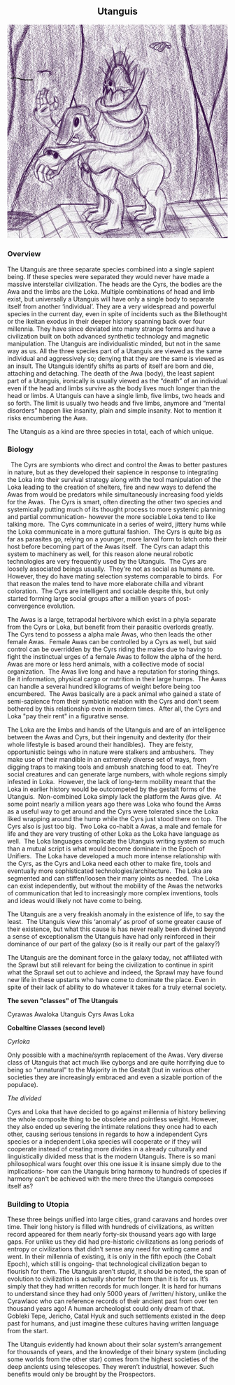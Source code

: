 

<h2 align="center">Utanguis
</h2>
<p align="center">
<img src="https://github.com/Insculpo/Sandbox_Galaxy/blob/Galactic/Stellar_Abyss_Setting_Bible/Photo_Directory/Utanguis.jpg">
</p>

### Overview

The Utanguis are three separate species combined into a single sapient being. If these species were separated they would never have made a massive interstellar civilization.  The heads are the Cyrs, the bodies are the Awa and the limbs are the Loka.  Multiple combinations of head and limb exist, but universally a Utanguis will have only a single body to separate itself from another ‘individual’.  They are a very widespread and powerful species in the current day, even in spite of incidents such as the Bilethought or the ikeitan exodus in their deeper history spanning back over four millennia.  They have since deviated into many strange forms and have a civilization built on both advanced synthetic technology and magnetic manipulation.  The Utanguis are individualistic minded, but not in the same way as us.  All the three species part of a Utanguis are viewed as the same individual and aggressively so; denying that they are the same is viewed as an insult. The Utanguis identify shifts as parts of itself are born and die, attaching and detaching.  The death of the Awa (body), the least sapient part of a Utanguis, ironically is usually viewed as the “death” of an individual even if the head and limbs survive as the body lives much longer than the head or limbs.  A Utanguis can have a single limb, five limbs, two heads and so forth.  The limit is usually two heads and five limbs, anymore and “mental disorders” happen like insanity, plain and simple insanity.  Not to mention it risks encumbering the Awa.  

The Utanguis as a kind are three species in total, each of which unique.

### Biology
 
The Cyrs are symbionts who direct and control the Awas to better pastures in nature, but as they developed their sapience in response to integrating the Loka into their survival strategy along with the tool manipulation of the Loka leading to the creation of shelters, fire and new ways to defend the Awas from would be predators while simultaneously increasing food yields for the Awas.  The Cyrs is smart, often directing the other two species and systemically putting much of its thought process to more systemic planning and partial communication- however the more sociable Loka tend to like talking more.  The Cyrs communicate in a series of weird, jittery hums while the Loka communicate in a more guttural fashion.  The Cyrs is quite big as far as parasites go, relying on a younger, more larval form to latch onto their host before becoming part of the Awas itself.  The Cyrs can adapt this system to machinery as well, for this reason alone neural robotic technologies are very frequently used by the Utanguis.  The Cyrs are loosely associated beings usually.  They're not as social as humans are.  However, they do have mating selection systems comparable to birds.  For that reason the males tend to have more elaborate chilla and vibrant coloration.  The Cyrs are intelligent and sociable despite this, but only started forming large social groups after a million years of post-convergence evolution. 

The Awas is a large, tetrapodal herbivore which exist in a phyla separate from the Cyrs or Loka, but benefit from their parasitic overlords greatly.  The Cyrs tend to possess a alpha male Awas, who then leads the other female Awas.  Female Awas can be controlled by a Cyrs as well, but said control can be overridden by the Cyrs riding the males due to having to fight the instinctual urges of a female Awas to follow the alpha of the herd.  Awas are more or less herd animals, with a collective mode of social organization.  The Awas live long and have a reputation for storing things.  Be it information, physical cargo or nutrition in their large humps.  The Awas can handle a several hundred kilograms of weight before being too encumbered.  The Awas basically are a pack animal who gained a state of semi-sapience from their symbiotic relation with the Cyrs and don’t seem bothered by this relationship even in modern times.  After all, the Cyrs and Loka "pay their rent" in a figurative sense. 

The Loka are the limbs and hands of the Utanguis and are of an intelligence between the Awas and Cyrs, but their ingenuity and dexterity (for their whole lifestyle is based around their handibles).  They are feisty, opportunistic beings who in nature were stalkers and ambushers.  They make use of their mandible in an extremely diverse set of ways, from digging traps to making tools and ambush snatching food to eat.  They're social creatures and can generate large numbers, with whole regions simply infested in Loka.  However, the lack of long-term mobility meant that the Loka in earlier history would be outcompeted by the gestalt forms of the Utanguis.  Non-combined Loka simply lack the platform the Awas give.  At some point nearly a million years ago there was Loka who found the Awas as a useful way to get around and the Cyrs were tolerated since the Loka liked wrapping around the hump while the Cyrs just stood there on top.  The Cyrs also is just too big.  Two Loka co-habit a Awas, a male and female for life and they are very trusting of other Loka as the Loka have language as well.  The Loka languages complicate the Utanguis writing system so much than a mutual script is what would become dominate in the Epoch of Unifiers.  The Loka have developed a much more intense relationship with the Cyrs, as the Cyrs and Loka need each other to make fire, tools and eventually more sophisticated technologies/architecture.  The Loka are segmented and can stiffen/loosen their many joints as needed.  The Loka can exist independently, but without the mobility of the Awas the networks of communication that led to increasingly more complex inventions, tools and ideas would likely not have come to being. 

The Utanguis are a very freakish anomaly in the existence of life, to say the least.  The Utanguis view this ‘anomaly’ as proof of some greater cause of their existence, but what this cause is has never really been divined beyond a sense of exceptionalism the Utanguis have had only reinforced in their dominance of our part of the galaxy (so is it really our part of the galaxy?) 

The Utanguis are the dominant force in the galaxy today, not affiliated with the Sprawl but still relevant for being the civilization to continue in spirit what the Sprawl set out to achieve and indeed, the Sprawl may have found new life in these upstarts who have come to dominate the place.  Even in spite of their lack of ability to do whatever it takes for a truly eternal society.

**The seven "classes" of The Utanguis**

Cyrawas
Awaloka
Utanguis
Cyrs
Awas
Loka

**Cobaltine Classes (second level)**

*Cyrloka*

 Only possible with a machine/synth replacement of the Awas.  Very diverse class of Utanguis that act much like cyborgs and are quite horrifying due to being so "unnatural" to the Majority in the Gestalt (but in various other societies they are increasingly embraced and even a sizable portion of the populace).

*The divided*

Cyrs and Loka that have decided to go against millennia of history believing the whole composite thing to be obsolete and pointless weight.  However, they also ended up severing the intimate relations they once had to each other, causing serious tensions in regards to how a independent Cyrs species or a independent Loka species will cooperate or if they will cooperate instead of creating more divides in a already culturally and linguistically divided mess that is the modern Utanguis.  There is so mani philosophical wars fought over this one issue it is insane simply due to the implications- how can the Utanguis bring harmony to hundreds of species if harmony can't be achieved with the mere three the Utanguis composes itself as?

### Building to Utopia

These three beings unified into large cities, grand caravans and hordes over time.  Their long history is filled with hundreds of civilizations, as written record appeared for them nearly forty-six thousand years ago with large gaps.  For unlike us they did had pre-historic civilizations as long periods of entropy or civilizations that didn’t sense any need for writing came and went.  In their millennia of existing, it is only in the fifth epoch (the Cobalt Epoch), which still is ongoing- that technological civilization began to flourish for them.  The Utanguis aren’t stupid, it should be noted, the span of evolution to civilization is actually shorter for them than it is for us.  It’s simply that they had written records for much longer.  It is hard for humans to understand since they had only 5000 years of /written/ history, unlike the Cyrawlaoc who can reference records of their ancient past from over ten thousand years ago!  A human archeologist could only dream of that.  Gobleki Tepe, Jericho, Catal Hyuk and such settlements existed in the deep past for humans, and just imagine these cultures having written language from the start.  

The Utanguis evidently had known about their solar system’s arrangement for thousands of years, and the knowledge of their binary system (including some worlds from the other star) comes from the highest societies of the deep ancients using telescopes.  They weren’t industrial, however.  Such benefits would only be brought by the Prospectors.  
